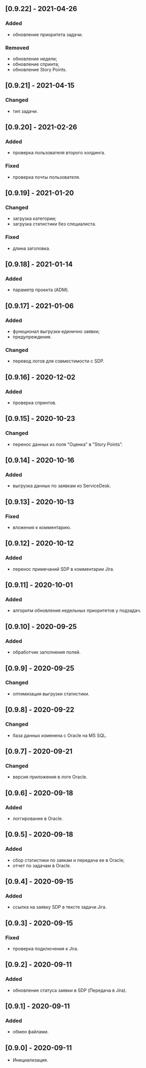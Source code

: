 ## [0.9.22] - 2021-04-26
### Added
- обновление приоритета задачи.

### Removed
- обновление недели;
- обновление спринта;
- обновление Story Points.

## [0.9.21] - 2021-04-15
### Changed
- тип задачи.

## [0.9.20] - 2021-02-26
### Added
- проверка пользователя второго холдинга.
### Fixed
- проверка почты пользователя.

## [0.9.19] - 2021-01-20
### Changed
- загрузка категории;
- загрузка статистики без специалиста.

### Fixed
- длина заголовка.

## [0.9.18] - 2021-01-14
### Added
- параметр проекта (ADM).

## [0.9.17] - 2021-01-06
### Added
- функционал выгрузки единично заявки;
- предупреждения.

### Changed
- перевод логов для совместимости с SDP.

## [0.9.16] - 2020-12-02
### Added
- проверка спринтов.

## [0.9.15] - 2020-10-23
### Changed
- перенос данных из поля "Оценка" в "Story Points".

## [0.9.14] - 2020-10-16
### Added
- выгрузка данных по заявкам из ServiceDesk.

## [0.9.13] - 2020-10-13
### Fixed
- вложения к комментарию.

## [0.9.12] - 2020-10-12
### Added
- перенос примечаний SDP в комментарии Jira.

## [0.9.11] - 2020-10-01
### Added
- алгоритм обновления недельных приоритетов у подзадач.

## [0.9.10] - 2020-09-25
### Added
- обработчик заполнения полей.

## [0.9.9] - 2020-09-25
### Changed
- оптимизация выгрузки статистики.

## [0.9.8] - 2020-09-22
### Changed
- база данных изменена с Oracle на MS SQL.

## [0.9.7] - 2020-09-21
### Changed
- версия приложения в логе Oracle.

## [0.9.6] - 2020-09-18
### Added
- логгирование в Oracle.

## [0.9.5] - 2020-09-18
### Added
- сбор статистики по заякам и передача ее в Oracle;
- отчет по задачам в Oracle.

## [0.9.4] - 2020-09-15
### Added
- ссылка на заявку SDP в тексте задачи Jira.

## [0.9.3] - 2020-09-15
### Fixed
- проверка подключения к Jira.

## [0.9.2] - 2020-09-11
### Added
- обновление статуса заявки в SDP (Передача в Jira).

## [0.9.1] - 2020-09-11
### Added
- обмен файлами.

## [0.9.0] - 2020-09-11
- Инициализация.